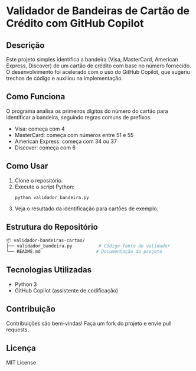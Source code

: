 # Validador de Bandeiras de Cartão de Crédito com GitHub Copilot

## Descrição

Este projeto simples identifica a bandeira (Visa, MasterCard, American Express, Discover) de um cartão de crédito com base no número fornecido. O desenvolvimento foi acelerado com o uso do GitHub Copilot, que sugeriu trechos de código e auxiliou na implementação.

## Como Funciona

O programa analisa os primeiros dígitos do número do cartão para identificar a bandeira, seguindo regras comuns de prefixos:

- Visa: começa com 4
- MasterCard: começa com números entre 51 e 55
- American Express: começa com 34 ou 37
- Discover: começa com 6

## Como Usar

1. Clone o repositório.
2. Execute o script Python:
   ```
   python validador_bandeira.py
   ```
3. Veja o resultado da identificação para cartões de exemplo.

## Estrutura do Repositório

```bash
📦 validador-bandeiras-cartao/
├── validador_bandeira.py          # Código-fonte do validador
└── README.md                     # Documentação do projeto
```

## Tecnologias Utilizadas

- Python 3
- GitHub Copilot (assistente de codificação)

## Contribuição

Contribuições são bem-vindas! Faça um fork do projeto e envie pull requests.

## Licença

MIT License
